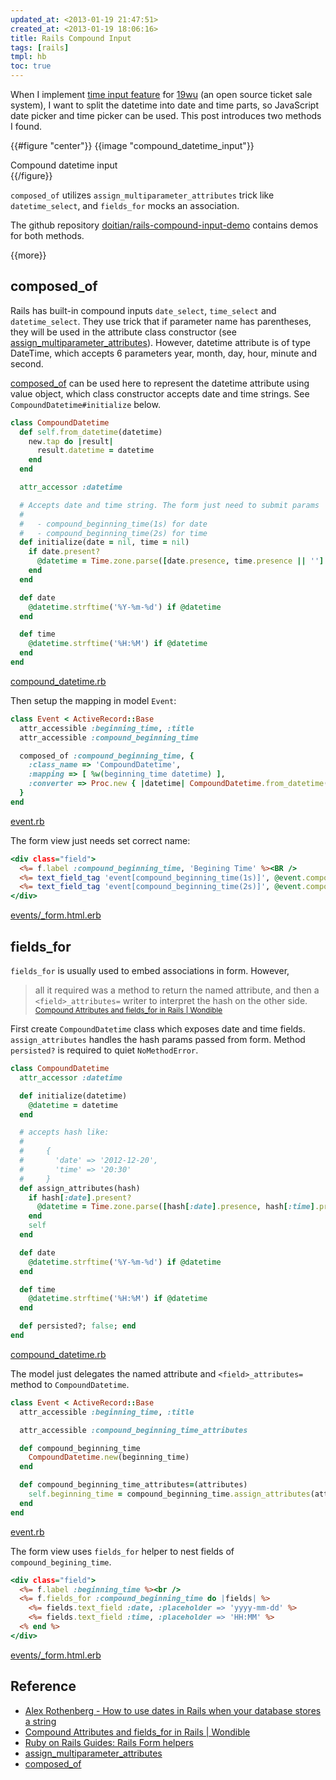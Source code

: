 ```yaml
---
updated_at: <2013-01-19 21:47:51>
created_at: <2013-01-19 18:06:16>
title: Rails Compound Input
tags: [rails]
tmpl: hb
toc: true
---
```


When I implement
[time input feature](https://github.com/saberma/19wu/pull/160) for
[19wu](https://github.com/saberma/19wu) (an open source ticket sale system), I
want to split the datetime into date and time parts, so JavaScript date picker
and time picker can be used. This post introduces two methods I found.

{{#figure "center"}}
  {{image "compound_datetime_input"}}
  <figcaption>Compound datetime input</figcaption>
{{/figure}}

`composed_of` utilizes `assign_multiparameter_attributes` trick like
`datetime_select`, and `fields_for` mocks an association.

The github repository [doitian/rails-compound-input-demo](https://github.com/doitian/rails-compound-input-demo) contains demos for both methods.

{{more}}

composed_of
-----------

Rails has built-in compound inputs `date_select`, `time_select` and
`datetime_select`. They use trick that if parameter name has parentheses, they
will be used in the attribute class constructor (see
[assign_multiparameter_attributes][]). However, datetime attribute is of type
DateTime, which accepts 6 parameters year, month, day, hour, minute and
second.

[composed_of][] can be used here to represent the datetime attribute using
value object, which class constructor accepts date and time strings. See
`CompoundDatetime#initialize` below.

```ruby
class CompoundDatetime
  def self.from_datetime(datetime)
    new.tap do |result|
      result.datetime = datetime
    end
  end

  attr_accessor :datetime

  # Accepts date and time string. The form just need to submit params
  #
  #   - compound_beginning_time(1s) for date
  #   - compound_beginning_time(2s) for time
  def initialize(date = nil, time = nil)
    if date.present?
      @datetime = Time.zone.parse([date.presence, time.presence || ''].join(' '))
    end
  end

  def date
    @datetime.strftime('%Y-%m-%d') if @datetime
  end

  def time
    @datetime.strftime('%H:%M') if @datetime
  end
end
```

<div class="code-caption">
<a class="code-filename" href="https://github.com/doitian/rails-compound-input-demo/blob/master/composed_of/app/models/compound_datetime.rb">compound_datetime.rb</a>
</div>

Then setup the mapping in model `Event`:

```ruby
class Event < ActiveRecord::Base
  attr_accessible :beginning_time, :title
  attr_accessible :compound_beginning_time

  composed_of :compound_beginning_time, {
    :class_name => 'CompoundDatetime',
    :mapping => [ %w(beginning_time datetime) ],
    :converter => Proc.new { |datetime| CompoundDatetime.from_datetime(datetime) }
  }
end
```

<div class="code-caption">
<a class="code-filename" href="https://github.com/doitian/rails-compound-input-demo/blob/master/composed_of/app/models/event.rb">event.rb</a>
</div>

The form view just needs set correct name:

```rhtml
<div class="field">
  <%= f.label :compound_beginning_time, 'Begining Time' %><BR />
  <%= text_field_tag 'event[compound_beginning_time(1s)]', @event.compound_beginning_time.date, :placeholder => 'yyyy-mm-dd' %>
  <%= text_field_tag 'event[compound_beginning_time(2s)]', @event.compound_beginning_time.time, :placeholder => 'HH:MM' %>
</div>
```

<div class="code-caption">
<a class="code-filename" href="https://github.com/doitian/rails-compound-input-demo/blob/master/composed_of/app/views/events/_form.html.erb">events/_form.html.erb</a>
</div>

fields_for
----------

`fields_for` is usually used to embed associations in
form. However,

> all it required was a method to return the named attribute, and then a
> `<field>_attributes=` writer to interpret the hash on the other side.
> <small>[Compound Attributes and fields_for in Rails | Wondible](http://wondible.com/2011/06/11/compound-attributes-and-fields_for-in-rails/)</small>

First create `CompoundDatetime` class which exposes date and time
fields. `assign_attributes` handles the hash params passed from form. Method
`persisted?` is required to quiet `NoMethodError`.

```ruby
class CompoundDatetime
  attr_accessor :datetime

  def initialize(datetime)
    @datetime = datetime
  end

  # accepts hash like:
  #
  #     {
  #       'date' => '2012-12-20',
  #       'time' => '20:30'
  #     }
  def assign_attributes(hash)
    if hash[:date].present?
      @datetime = Time.zone.parse([hash[:date].presence, hash[:time].presence || ''].join(' '))
    end
    self
  end

  def date
    @datetime.strftime('%Y-%m-%d') if @datetime
  end

  def time
    @datetime.strftime('%H:%M') if @datetime
  end

  def persisted?; false; end
end
```

<div class="code-caption">
<a class="code-filename" href="https://github.com/doitian/rails-compound-input-demo/blob/master/fields_for/app/models/compound_datetime.rb">compound_datetime.rb</a>
</div>

The model just delegates the named attribute and `<field>_attributes=` method to `CompoundDatetime`.

```ruby
class Event < ActiveRecord::Base
  attr_accessible :beginning_time, :title

  attr_accessible :compound_beginning_time_attributes

  def compound_beginning_time
    CompoundDatetime.new(beginning_time)
  end

  def compound_beginning_time_attributes=(attributes)
    self.beginning_time = compound_beginning_time.assign_attributes(attributes).datetime
  end
end
```

<div class="code-caption">
<a class="code-filename" href="https://github.com/doitian/rails-compound-input-demo/blob/master/fields_for/app/models/event.rb">event.rb</a>
</div>

The form view uses `fields_for` helper to nest fields of `compound_begining_time`.

```rhtml
<div class="field">
  <%= f.label :beginning_time %><br />
  <%= f.fields_for :compound_beginning_time do |fields| %>
    <%= fields.text_field :date, :placeholder => 'yyyy-mm-dd' %>
    <%= fields.text_field :time, :placeholder => 'HH:MM' %>
  <% end %>
</div>
```

<div class="code-caption">
<a class="code-filename" href="https://github.com/doitian/rails-compound-input-demo/blob/master/fields_for/app/views/events/_form.html.erb">events/_form.html.erb</a>
</div>

Reference
---------

- [Alex Rothenberg - How to use dates in Rails when your database stores a string](http://www.alexrothenberg.com/2009/05/21/how-to-use-dates-in-rails-when-your.html)
- [Compound Attributes and fields_for in Rails | Wondible](http://wondible.com/2011/06/11/compound-attributes-and-fields_for-in-rails/)
- [Ruby on Rails Guides: Rails Form helpers](http://guides.rubyonrails.org/form_helpers.html)
- [assign_multiparameter_attributes][]
- [composed_of][]

[assign_multiparameter_attributes]: http://apidock.com/rails/ActiveRecord/AttributeAssignment/assign_multiparameter_attributes "ActiveRecord::AttributeAssignment#assign_multiparameter_attributes"
[composed_of]: http://api.rubyonrails.org/classes/ActiveRecord/Aggregations/ClassMethods.html#method-i-composed_of "ActiveRecord::Aggregations.composed_of"
